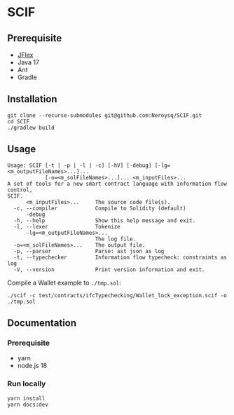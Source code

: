 # SCIF

## Prerequisite

* [JFlex](https://jflex.de/)
* Java 17
* Ant
* Gradle

## Installation

```console
git clone --recurse-submodules git@github.com:Neroysq/SCIF.git
cd SCIF
./gradlew build
```

## Usage

```console
Usage: SCIF [-t | -p | -l | -c] [-hV] [-debug] [-lg=<m_outputFileNames>...]...
            [-o=<m_solFileNames>...]... <m_inputFiles>...
A set of tools for a new smart contract language with information flow control,
SCIF.
      <m_inputFiles>...     The source code file(s).
  -c, --compiler            Compile to Solidity (default)
      -debug
  -h, --help                Show this help message and exit.
  -l, --lexer               Tokenize
      -lg=<m_outputFileNames>...
                            The log file.
  -o=<m_solFileNames>...    The output file.
  -p, --parser              Parse: ast json as log
  -t, --typechecker         Information flow typecheck: constraints as log
  -V, --version             Print version information and exit.
```

Compile a Wallet example to `./tmp.sol`:

```console
./scif -c test/contracts/ifcTypechecking/Wallet_lock_exception.scif -o ./tmp.sol
```

## Documentation

### Prerequisite

* yarn
* node.js 18

### Run locally

```console
yarn install
yarn docs:dev
```

